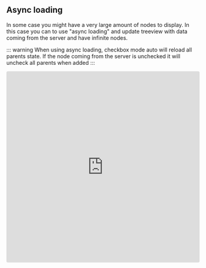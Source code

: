 ## Async loading

In some case you might have a very large amount of nodes to display.
In this case you can to use "async loading" and update treeview with data coming from the server and have infinite nodes. 

::: warning
When using async loading, checkbox mode auto will reload all parents state. If the node coming from the server is unchecked it will uncheck all parents when added
:::

<iframe src="https://codesandbox.io/embed/async-3epzc?fontsize=14&hidenavigation=1&theme=dark"
     style="width:100%; height:500px; border:0; border-radius: 4px; overflow:hidden;"
     title="Async"
     allow="accelerometer; ambient-light-sensor; camera; encrypted-media; geolocation; gyroscope; hid; microphone; midi; payment; usb; vr; xr-spatial-tracking"
     sandbox="allow-forms allow-modals allow-popups allow-presentation allow-same-origin allow-scripts"
></iframe>